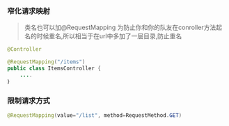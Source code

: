 ### 窄化请求映射

> 类名也可以加@RequestMapping 为防止你和你的队友在conroller方法起名的时候重名,所以相当于在url中多加了一层目录,防止重名

```java
@Controller

@RequestMapping("/items")
public class ItemsController {
    ....
｝
```

### 限制请求方式

```java
@RequestMapping(value="/list", method=RequestMethod.GET)
```



